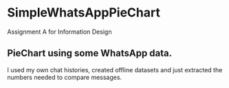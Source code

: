 # SimpleWhatsAppPieChart
Assignment A for Information Design

## PieChart using some WhatsApp data.
I used my own chat histories, created offline datasets and just extracted the numbers needed to compare messages.
